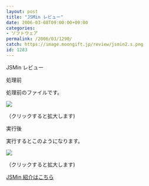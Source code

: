 ```yaml
---
layout: post
title: "JSMin レビュー"
date: 2006-03-08T09:00:00+09:00
categories:
- ソフトウェア
permalink: /2006/03/1290/
catch: https://image.moongift.jp/review/jsmin2.s.png
id: 1283
---
```

JSMin レビュー  
<!--more-->

処理前

  

処理前のファイルです。

  

[![](https://image.moongift.jp/review/jsmin1.s.png)](https://image.moongift.jp/review/jsmin1.png)  
  
（クリックすると拡大します)

  

実行後

  

実行するとこのようになります。

  

[![](https://image.moongift.jp/review/jsmin2.s.png)](https://image.moongift.jp/review/jsmin2.png)  
  
（クリックすると拡大します)

  

[JSMin 紹介はこちら](http://fw.moongift.jp/intro/i-1275.html)

